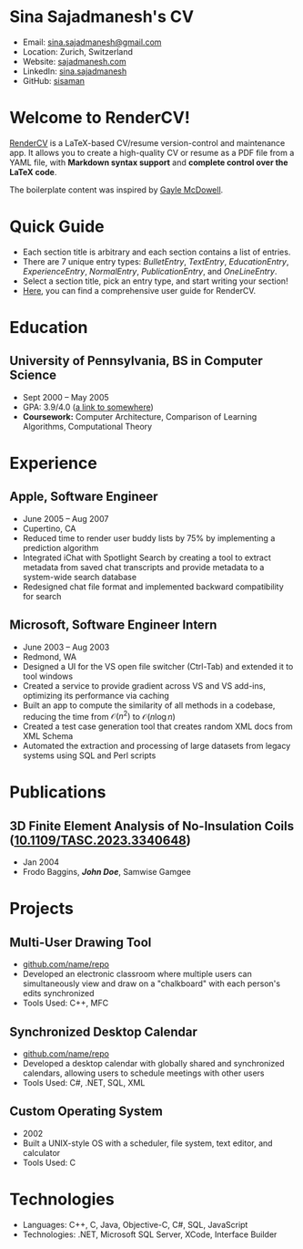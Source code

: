 # Sina Sajadmanesh's CV

- Email: [sina.sajadmanesh@gmail.com](mailto:sina.sajadmanesh@gmail.com)
- Location: Zurich, Switzerland
- Website: [sajadmanesh.com](https://sajadmanesh.com/)
- LinkedIn: [sina.sajadmanesh](https://linkedin.com/in/sina.sajadmanesh)
- GitHub: [sisaman](https://github.com/sisaman)


# Welcome to RenderCV!

[RenderCV](https://rendercv.com) is a LaTeX-based CV/resume version-control and maintenance app. It allows you to create a high-quality CV or resume as a PDF file from a YAML file, with **Markdown syntax support** and **complete control over the LaTeX code**.

The boilerplate content was inspired by [Gayle McDowell](https://github.com/dnl-blkv/mcdowell-cv).

# Quick Guide

- Each section title is arbitrary and each section contains a list of entries.
- There are 7 unique entry types: *BulletEntry*, *TextEntry*, *EducationEntry*, *ExperienceEntry*, *NormalEntry*, *PublicationEntry*, and *OneLineEntry*.
- Select a section title, pick an entry type, and start writing your section!
- [Here](https://docs.rendercv.com/user_guide/), you can find a comprehensive user guide for RenderCV.
# Education

## University of Pennsylvania, BS in Computer Science

- Sept 2000 – May 2005
- GPA: 3.9/4.0 ([a link to somewhere](https://example.com))
- **Coursework:** Computer Architecture, Comparison of Learning Algorithms, Computational Theory

# Experience

## Apple, Software Engineer

- June 2005 – Aug 2007
- Cupertino, CA
- Reduced time to render user buddy lists by 75% by implementing a prediction algorithm
- Integrated iChat with Spotlight Search by creating a tool to extract metadata from saved chat transcripts and provide metadata to a system-wide search database
- Redesigned chat file format and implemented backward compatibility for search

## Microsoft, Software Engineer Intern

- June 2003 – Aug 2003
- Redmond, WA
- Designed a UI for the VS open file switcher (Ctrl-Tab) and extended it to tool windows
- Created a service to provide gradient across VS and VS add-ins, optimizing its performance via caching
- Built an app to compute the similarity of all methods in a codebase, reducing the time from $\mathcal{O}(n^2)$ to $\mathcal{O}(n \log n)$
- Created a test case generation tool that creates random XML docs from XML Schema
- Automated the extraction and processing of large datasets from legacy systems using SQL and Perl scripts

# Publications

## 3D Finite Element Analysis of No-Insulation Coils ([10.1109/TASC.2023.3340648](https://doi.org/10.1109/TASC.2023.3340648))
- Jan 2004
- Frodo Baggins, ***John Doe***, Samwise Gamgee

# Projects

## Multi-User Drawing Tool

- [github.com/name/repo](https://github.com/sinaatalay/rendercv)
- Developed an electronic classroom where multiple users can simultaneously view and draw on a "chalkboard" with each person's edits synchronized
- Tools Used: C++, MFC

## Synchronized Desktop Calendar

- [github.com/name/repo](https://github.com/sinaatalay/rendercv)
- Developed a desktop calendar with globally shared and synchronized calendars, allowing users to schedule meetings with other users
- Tools Used: C#, .NET, SQL, XML

## Custom Operating System

- 2002
- Built a UNIX-style OS with a scheduler, file system, text editor, and calculator
- Tools Used: C

# Technologies

- Languages: C++, C, Java, Objective-C, C#, SQL, JavaScript
- Technologies: .NET, Microsoft SQL Server, XCode, Interface Builder
